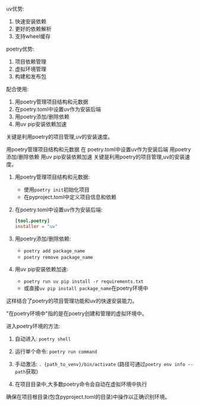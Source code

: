 

uv优势:
1. 快速安装依赖
2. 更好的依赖解析
3. 支持wheel缓存

poetry优势:
1. 项目依赖管理
2. 虚拟环境管理
3. 构建和发布包

配合使用:
1. 用poetry管理项目结构和元数据
2. 在poetry.toml中设置uv作为安装后端
3. 用poetry添加/删除依赖
4. 用uv pip安装依赖加速

关键是利用poetry的项目管理,uv的安装速度。

用poetry管理项目结构和元数据
在 poetry.toml中设置uv作为安装后端
用poetry添加/删除依赖
用uv pip安装依赖加速
关键是利用poetry的项目管理,uv的安装速度。

1. 用poetry管理项目结构和元数据:
   - 使用`poetry init`初始化项目
   - 在pyproject.toml中定义项目信息和依赖

2. 在poetry.toml中设置uv作为安装后端:
   ```toml
   [tool.poetry]
   installer = "uv"
   ```

3. 用poetry添加/删除依赖:
   - `poetry add package_name`
   - `poetry remove package_name`

4. 用uv pip安装依赖加速:
   - `poetry run uv pip install -r requirements.txt`
   - 或直接`uv pip install package_name`在poetry环境中

这样结合了poetry的项目管理功能和uv的快速安装能力。


"在poetry环境中"指的是在poetry创建和管理的虚拟环境中。

进入poetry环境的方法:

1. 自动进入:
   `poetry shell`

2. 运行单个命令:
   `poetry run command`

3. 手动激活:
   `. {path_to_venv}/bin/activate`
   (路径可通过`poetry env info --path`获取)

4. 在项目目录中,大多数poetry命令会自动在虚拟环境中执行

确保在项目根目录(包含pyproject.toml的目录)中操作以正确识别环境。


